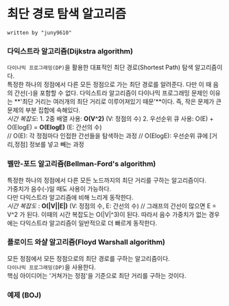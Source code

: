 # 최단 경로 탐색 알고리즘
    written by "juny9610"


### 다익스트라 알고리즘(Dijkstra algorithm)
`다이나믹 프로그래밍(DP)`을 활용한 대표적인 최단 경로(Shortest Path) 탐색 알고리즘이다.  
특정한 하나의 정점에서 다른 모든 정점으로 가는 최단 경로를 알려준다. 
다만 이 때 음의 간선(-)을 포함할 수 없다.
다익스트라 알고리즘이 다이나믹 프로그래밍 문제인 이유는 **'최단 거리는 여러개의 최단 거리로 이루어져있기 때문'**이다. 즉, 작은 문제가 큰 문제의 부분 집합에 속해있다.  
    *시간 복잡도*: 
        1. 2중 배열 사용:  **O(V^2)** (V: 정점의 수)
        2. 우선순위 큐 사용: O(E) + O(ElogE) = **O(ElogE)** (E: 간선의 수)  
        // O(E): 각 정점마다 인접한 간선들을 탐색하는 과정
        // O(ElogE): 우선순위 큐에 [거리,정점] 정보를 넣고 빼는 과정

### 벨만-포드 알고리즘(Bellman-Ford's algorithm)
특정한 하나의 정점에서 다른 모든 노드까지의 최단 거리를 구하는 알고리즘이다.  
가중치가 음수(-)일 때도 사용이 가능하다.  
다만 다익스트라 알고리즘에 비해 느리게 동작한다.  
    *시간 복잡도* : **O(|V||E|)** (V: 정점의 수, E: 간선의 수)
    // 그래프의 간선이 많으면 E = V^2 가 된다. 이때의 시간 복잡도는 O(|V|^3)이 된다. 따라서 음수 가중치가 없는 경우에는 다익스트라 알고리즘이 일반적으로 더 빠르게 동작한다.

### 플로이드 와샬 알고리즘(Floyd Warshall algorithm)
모든 정점에서 모든 정점으로의 최단 경로를 구하는 알고리즘이다.  
`다이나믹 프로그래밍(DP)`을 사용한다.  
핵심 아이디어는 '거쳐가는 정점'을 기준으로 최단 거리를 구하는 것이다.

### 예제 (BOJ)

